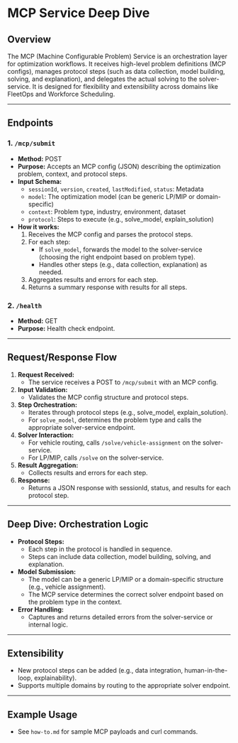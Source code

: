 # MCP Service Deep Dive

## Overview
The MCP (Machine Configurable Problem) Service is an orchestration layer for optimization workflows. It receives high-level problem definitions (MCP configs), manages protocol steps (such as data collection, model building, solving, and explanation), and delegates the actual solving to the solver-service. It is designed for flexibility and extensibility across domains like FleetOps and Workforce Scheduling.

---

## Endpoints

### 1. `/mcp/submit`
- **Method:** POST
- **Purpose:** Accepts an MCP config (JSON) describing the optimization problem, context, and protocol steps.
- **Input Schema:**
  - `sessionId`, `version`, `created`, `lastModified`, `status`: Metadata
  - `model`: The optimization model (can be generic LP/MIP or domain-specific)
  - `context`: Problem type, industry, environment, dataset
  - `protocol`: Steps to execute (e.g., solve_model, explain_solution)
- **How it works:**
  1. Receives the MCP config and parses the protocol steps.
  2. For each step:
     - If `solve_model`, forwards the model to the solver-service (choosing the right endpoint based on problem type).
     - Handles other steps (e.g., data collection, explanation) as needed.
  3. Aggregates results and errors for each step.
  4. Returns a summary response with results for all steps.

### 2. `/health`
- **Method:** GET
- **Purpose:** Health check endpoint.

---

## Request/Response Flow
1. **Request Received:**
   - The service receives a POST to `/mcp/submit` with an MCP config.
2. **Input Validation:**
   - Validates the MCP config structure and protocol steps.
3. **Step Orchestration:**
   - Iterates through protocol steps (e.g., solve_model, explain_solution).
   - For `solve_model`, determines the problem type and calls the appropriate solver-service endpoint.
4. **Solver Interaction:**
   - For vehicle routing, calls `/solve/vehicle-assignment` on the solver-service.
   - For LP/MIP, calls `/solve` on the solver-service.
5. **Result Aggregation:**
   - Collects results and errors for each step.
6. **Response:**
   - Returns a JSON response with sessionId, status, and results for each protocol step.

---

## Deep Dive: Orchestration Logic
- **Protocol Steps:**
  - Each step in the protocol is handled in sequence.
  - Steps can include data collection, model building, solving, and explanation.
- **Model Submission:**
  - The model can be a generic LP/MIP or a domain-specific structure (e.g., vehicle assignment).
  - The MCP service determines the correct solver endpoint based on the problem type in the context.
- **Error Handling:**
  - Captures and returns detailed errors from the solver-service or internal logic.

---

## Extensibility
- New protocol steps can be added (e.g., data integration, human-in-the-loop, explainability).
- Supports multiple domains by routing to the appropriate solver endpoint.

---

## Example Usage
- See `how-to.md` for sample MCP payloads and curl commands. 